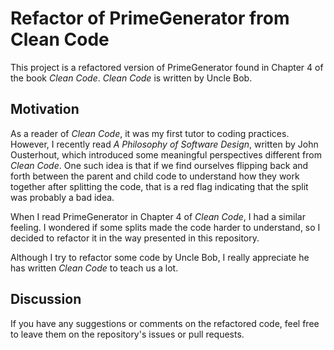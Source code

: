 # Refactor of PrimeGenerator from Clean Code

This project is a refactored version of PrimeGenerator found in Chapter 4 of the book _Clean Code_. _Clean Code_ is written by Uncle Bob.

## Motivation

As a reader of _Clean Code_, it was my first tutor to coding practices. However, I recently read _A Philosophy of Software Design_, written by John Ousterhout, which introduced some meaningful perspectives different from _Clean Code_. One such idea is that if we find ourselves flipping back and forth between the parent and child code to understand how they work together after splitting the code, that is a red flag indicating that the split was probably a bad idea.

When I read PrimeGenerator in Chapter 4 of _Clean Code_, I had a similar feeling. I wondered if some splits made the code harder to understand, so I decided to refactor it in the way presented in this repository.

Although I try to refactor some code by Uncle Bob, I really appreciate he has written _Clean Code_ to teach us a lot.

## Discussion

If you have any suggestions or comments on the refactored code, feel free to leave them on the repository's issues or pull requests.
